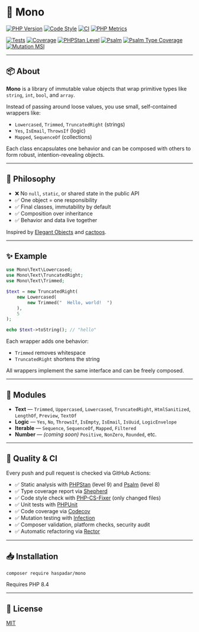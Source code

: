 # 🎵 Mono

[![PHP Version](https://img.shields.io/badge/PHP-8.4-blue)](https://www.php.net/releases/8.4/)
[![Code Style](https://img.shields.io/badge/Code%20Style-PSR--12-blue)](https://github.com/FriendsOfPHP/PHP-CS-Fixer)
[![CI](https://github.com/haspadar/mono/actions/workflows/ci.yml/badge.svg)](https://github.com/haspadar/mono/actions/workflows/ci.yml)
[![PHP Metrics](https://img.shields.io/badge/Metrics-phpmetrics%203.0-blue)](https://phpmetrics.org/)

[![Tests](https://img.shields.io/badge/Tests-Passing-brightgreen)](https://github.com/haspadar/mono/actions/workflows/ci.yml)
[![Coverage](https://codecov.io/gh/haspadar/mono/branch/main/graph/badge.svg)](https://codecov.io/gh/haspadar/mono)
[![PHPStan Level](https://img.shields.io/badge/PHPStan-Level%209-brightgreen)](https://phpstan.org/)
[![Psalm](https://img.shields.io/badge/psalm-level%208-brightgreen)](https://psalm.dev)
[![Psalm Type Coverage](https://shepherd.dev/github/haspadar/mono/coverage.svg)](https://shepherd.dev/github/haspadar/mono)
[![Mutation MSI](https://img.shields.io/badge/Mutation%20MSI-100%25-brightgreen)](https://infection.github.io/)

---

## 📦 About

**Mono** is a library of immutable value objects that wrap primitive types like `string`, `int`, `bool`, and `array`.

Instead of passing around loose values, you use small, self-contained wrappers like:

- `Lowercased`, `Trimmed`, `TruncatedRight` (strings)
- `Yes`, `IsEmail`, `ThrowsIf` (logic)
- `Mapped`, `SequenceOf` (collections)

Each class encapsulates one behavior and can be composed with others to form robust, intention-revealing objects.

---

## 🧠 Philosophy

- ❌ No `null`, `static`, or shared state in the public API
- ✅ One object = one responsibility
- ✅ Final classes, immutability by default
- ✅ Composition over inheritance
- ✅ Behavior and data live together

Inspired by [Elegant Objects](https://www.yegor256.com/elegant-objects.html) and [cactoos](https://github.com/yegor256/cactoos).

---

## ✨ Example

```php
use Mono\Text\Lowercased;
use Mono\Text\TruncatedRight;
use Mono\Text\Trimmed;

$text = new TruncatedRight(
    new Lowercased(
        new Trimmed("  Hello, world!  ")
    ),
    5
);

echo $text->toString(); // "hello"
```

Each wrapper adds one behavior:

- `Trimmed` removes whitespace
- `TruncatedRight` shortens the string

All wrappers implement the same interface and can be freely composed.

---

## 🧱 Modules

- **Text** — `Trimmed`, `Uppercased`, `Lowercased`, `TruncatedRight`, `HtmlSanitized`, `LengthOf`, `Preview`, `TextOf`
- **Logic** — `Yes`, `No`, `ThrowsIf`, `IsEmpty`, `IsEmail`, `IsUuid`, `LogicEnvelope`
- **Iterable** — `Sequence`, `SequenceOf`, `Mapped`, `Filtered`
- **Number** — *(coming soon)* `Positive`, `NonZero`, `Rounded`, etc.

---

## 🧪 Quality & CI

Every push and pull request is checked via GitHub Actions:

- ✅ Static analysis with [PHPStan](https://phpstan.org/) (level 9) and [Psalm](https://psalm.dev/) (level 8)
- ✅ Type coverage report via [Shepherd](https://shepherd.dev/)
- ✅ Code style check with [PHP-CS-Fixer](https://github.com/FriendsOfPHP/PHP-CS-Fixer) (only changed files)
- ✅ Unit tests with [PHPUnit](https://phpunit.de)
- ✅ Code coverage via [Codecov](https://codecov.io/)
- ✅ Mutation testing with [Infection](https://infection.github.io)
- ✅ Composer validation, platform checks, security audit
- ✅ Automatic refactoring via [Rector](https://github.com/rectorphp/rector)

---

## 📥 Installation

```bash
composer require haspadar/mono
```

Requires PHP 8.4

---

## 📄 License

[MIT](LICENSE)
